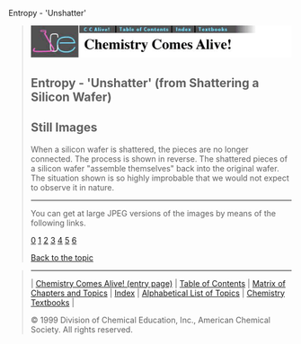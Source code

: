 





 Entropy - 'Unshatter'
 



> ![Chemistry Comes Alive!](ccahead.gif)
> 
> 
> 
> 
> 
> 
> 
> 
> 
> ## Entropy - 'Unshatter' (from Shattering a Silicon Wafer)
> 
> 
> 
> 
> ## Still Images
> 
> 
> 
> 
> 
> 
> 
> 
> 
>  When a silicon wafer is shattered, the pieces are no longer connected. The process is shown in reverse. 
The shattered pieces of a silicon wafer "assemble themselves" back into the original wafer.
The situation shown is so highly improbable that we would not expect to observe it in nature.
>  
> 
> 
> 
> 
> 
> 
> ---
> 
> 
>  You can get at large JPEG versions of the images by means of the following links.
>    
> 
> 
> [0](../../STILLS/ENTROPY/UNSHATR/64JPG48/0.JPG) 
> [1](../../STILLS/ENTROPY/UNSHATR/64JPG48/1.JPG) 
> [2](../../STILLS/ENTROPY/UNSHATR/64JPG48/2.JPG) 
> [3](../../STILLS/ENTROPY/UNSHATR/64JPG48/3.JPG) 
> [4](../../STILLS/ENTROPY/UNSHATR/64JPG48/4.JPG) 
> [5](../../STILLS/ENTROPY/UNSHATR/64JPG48/5.JPG) 
> [6](../../STILLS/ENTROPY/UNSHATR/64JPG48/6.JPG) 
> 
> 
> 
> 
> [Back to the topic](../../MAIN/ENTROPY/PAGE1.HTM)



> ---
> 
> 
>  |
>  [Chemistry Comes Alive! (entry page)](../../INDEX.HTM) 
>  |
>  [Table of Contents](../../CONTENTS.HTM) 
>  |
>  [Matrix of Chapters and Topics](../../MATRIX.HTM) 
>  |
>  [Index](../../WORDS.HTM) 
>  |
>  [Alphabetical List of Topics](../../ALPHATOP.HTM) 
>  |
>  [Chemistry Textbooks](../../BOOKS.HTM) 
>  |
>  
>  © 1999 Division of Chemical Education, Inc.,
American Chemical Society. All rights reserved.





